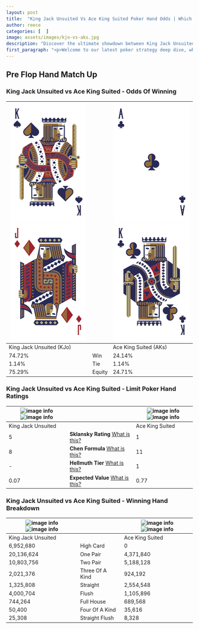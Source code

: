 ```yaml
---
layout: post
title:  "King Jack Unsuited Vs Ace King Suited Poker Hand Odds | Which Is The Better Hand In Poker? A Complete Guide"
author: reece
categories: [  ]
image: assets/images/kjo-vs-aks.jpg
description: "Discover the ultimate showdown between King Jack Unsuited and Ace King Suited in poker! Uncover the odds, strategies, and scenarios where one hand triumphs over the other. Get ready to up your poker game with this thrilling analysis."
first_paragraph: "<p>Welcome to our latest poker strategy deep dive, where we're pitting two distinct hands against each other in a high-stakes showdown: King Jack Unsuited vs Ace King Suited.</p><p>In the dynamic world of poker, every decision counts, and knowing which hand holds the upper hand is key to your success at the table.</p><p>In this article, we'll dissect these two hands, explore the scenarios where one dominates the other, and equip you with the knowledge to make strategic choices that can tip the odds in your favor.</p><p>Get ready to unravel the intriguing dynamics of these poker hands and elevate your game to new heights.</p>"
---
```




[comment]: # (sp0)

## Pre Flop Hand Match Up

<div class="table hand-ratings" markdown="1"> 



### King Jack Unsuited vs Ace King Suited - Odds Of Winning


    
| ![image info](assets/images/hand1/k.png) ![image info](assets/images/hand1/jo.png) |  | ![image info](assets/images/hand2/a.png) ![image info](assets/images/hand2/k.png) |
| -------- | -------- | -------- |
| King Jack Unsuited (KJo) |  | Ace King Suited (AKs) |
| 74.72% | Win | 24.14% |
| 1.14% | Tie | 1.14% |
| 75.29% | Equity | 24.71% |




[comment]: # (sp1)



### King Jack Unsuited vs Ace King Suited - Limit Poker Hand Ratings


    
| ![image info](https://www.riverpairs.com/assets/images/hand1/k.png) ![image info](https://www.riverpairs.com/assets/images/hand1/jo.png) |  | ![image info](https://www.riverpairs.com/assets/images/hand2/a.png) ![image info](https://www.riverpairs.com/assets/images/hand2/k.png) |
| -------- | -------- | -------- |
| King Jack Unsuited |  | Ace King Suited |
| 5 | **Sklansky Rating** [What is this?](/sklansky-rating-explained) | 1 |
| 8 | **Chen Formula** [What is this?](/chen-formula-explained) | 11 |
| - | **Hellmuth Tier** [What is this?](/Hellmuth-tier-explained) | 1 |
| 0.07 | **Expected Value** [What is this?](/expected-value-explained) | 0.77 |




[comment]: # (sp2)



### King Jack Unsuited vs Ace King Suited - Winning Hand Breakdown


    
| ![image info](https://www.riverpairs.com/assets/images/hand1/k.png) ![image info](https://www.riverpairs.com/assets/images/hand1/jo.png) |  | ![image info](https://www.riverpairs.com/assets/images/hand2/a.png) ![image info](https://www.riverpairs.com/assets/images/hand2/k.png) |
| -------- | -------- | -------- |
| King Jack Unsuited |  | Ace King Suited |
| 6,952,680 | High Card | 0 |
| 20,136,624 | One Pair | 4,371,840 |
| 10,803,756 | Two Pair | 5,188,128 |
| 2,021,376 | Three Of A Kind | 924,192 |
| 1,325,808 | Straight | 2,554,548 |
| 4,000,704 | Flush | 1,105,896 |
| 744,264 | Full House | 689,568 |
| 50,400 | Four Of A Kind | 35,616 |
| 25,308 | Straight Flush | 8,328 |




[comment]: # (sp3)



</div>

[comment]: # (sp4)



[comment]: # (sp5)

